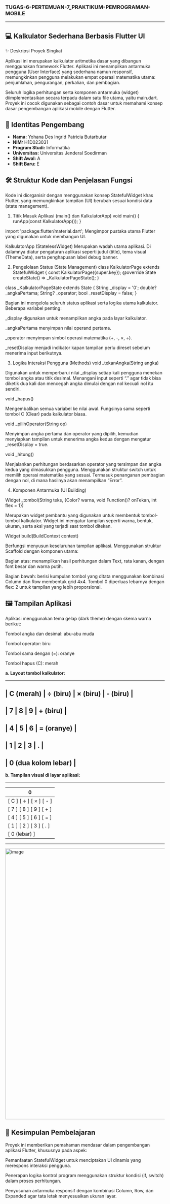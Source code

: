 ### TUGAS-6-PERTEMUAN-7_PRAKTIKUM-PEMROGRAMAN-MOBILE

---
## 💻 Kalkulator Sederhana Berbasis Flutter UI
✨ Deskripsi Proyek Singkat

Aplikasi ini merupakan kalkulator aritmetika dasar yang dibangun menggunakan framework Flutter.
Aplikasi ini menampilkan antarmuka pengguna (User Interface) yang sederhana namun responsif, memungkinkan pengguna melakukan empat operasi matematika utama: penjumlahan, pengurangan, perkalian, dan pembagian.

Seluruh logika perhitungan serta komponen antarmuka (widget) diimplementasikan secara terpadu dalam satu file utama, yaitu main.dart.
Proyek ini cocok digunakan sebagai contoh dasar untuk memahami konsep dasar pengembangan aplikasi mobile dengan Flutter.

## 🙋 Identitas Pengembang

- **Nama:** Yohana Des Ingrid Patricia Butarbutar
- **NIM:** H1D023031
- **Program Studi:** Informatika
- **Universitas:** Universitas Jenderal Soedirman
- **Shift Awal:** A
- **Shift Baru:** E

## 🛠️ Struktur Kode dan Penjelasan Fungsi

Kode ini diorganisir dengan menggunakan konsep StatefulWidget khas Flutter, yang memungkinkan tampilan (UI) berubah sesuai kondisi data (state management).

1. Titik Masuk Aplikasi (main() dan KalkulatorApp)
void main() {
  runApp(const KalkulatorApp());
}


import 'package:flutter/material.dart';
Mengimpor pustaka utama Flutter yang digunakan untuk membangun UI.

KalkulatorApp (StatelessWidget)
Merupakan wadah utama aplikasi. Di dalamnya diatur pengaturan aplikasi seperti judul (title), tema visual (ThemeData), serta penghapusan label debug banner.

2. Pengelolaan Status (State Management)
class KalkulatorPage extends StatefulWidget {
  const KalkulatorPage({super.key});
  @override
  State<KalkulatorPage> createState() => _KalkulatorPageState();
}

class _KalkulatorPageState extends State<KalkulatorPage> {
  String _display = '0';
  double? _angkaPertama;
  String? _operator;
  bool _resetDisplay = false;
}


Bagian ini mengelola seluruh status aplikasi serta logika utama kalkulator.
Beberapa variabel penting:

_display digunakan untuk menampilkan angka pada layar kalkulator.

_angkaPertama menyimpan nilai operand pertama.

_operator menyimpan simbol operasi matematika (+, -, ×, ÷).

_resetDisplay menjadi indikator kapan tampilan perlu direset sebelum menerima input berikutnya.

3. Logika Interaksi Pengguna (Methods)
void _tekanAngka(String angka)


Digunakan untuk memperbarui nilai _display setiap kali pengguna menekan tombol angka atau titik desimal.
Menangani input seperti “.” agar tidak bisa diketik dua kali dan mencegah angka dimulai dengan nol kecuali nol itu sendiri.

void _hapus()


Mengembalikan semua variabel ke nilai awal. Fungsinya sama seperti tombol C (Clear) pada kalkulator biasa.

void _pilihOperator(String op)


Menyimpan angka pertama dan operator yang dipilih, kemudian menyiapkan tampilan untuk menerima angka kedua dengan mengatur _resetDisplay = true.

void _hitung()

Menjalankan perhitungan berdasarkan operator yang tersimpan dan angka kedua yang dimasukkan pengguna.
Menggunakan struktur switch untuk memilih operasi matematika yang sesuai.
Termasuk penanganan pembagian dengan nol, di mana hasilnya akan menampilkan “Error”.

4. Komponen Antarmuka (UI Building)

Widget _tombol(String teks, {Color? warna, void Function()? onTekan, int flex = 1})

Merupakan widget pembantu yang digunakan untuk membentuk tombol-tombol kalkulator.
Widget ini mengatur tampilan seperti warna, bentuk, ukuran, serta aksi yang terjadi saat tombol ditekan.

Widget build(BuildContext context)


Berfungsi menyusun keseluruhan tampilan aplikasi.
Menggunakan struktur Scaffold dengan komponen utama:

Bagian atas: menampilkan hasil perhitungan dalam Text, rata kanan, dengan font besar dan warna putih.

Bagian bawah: berisi kumpulan tombol yang ditata menggunakan kombinasi Column dan Row membentuk grid 4x4.
Tombol 0 diperluas lebarnya dengan flex: 2 untuk tampilan yang lebih proporsional.

## 🖼️ Tampilan Aplikasi

Aplikasi menggunakan tema gelap (dark theme) dengan skema warna berikut:

Tombol angka dan desimal: abu-abu muda

Tombol operator: biru

Tombol sama dengan (=): oranye

Tombol hapus (C): merah

**a. Layout tombol kalkulator:**

-------------------------------------------------
|   C (merah)  |  ÷ (biru)  |  × (biru)  |  - (biru)   |
-------------------------------------------------
|      7       |     8      |     9      |   + (biru)  |
-------------------------------------------------
|      4       |     5      |     6      |  = (oranye) |
-------------------------------------------------
|      1       |     2      |     3      |      .      |
-------------------------------------------------
|                0  (dua kolom lebar)                  |
-------------------------------------------------


**b. Tampilan visual di layar aplikasi:**

----------------------------------------------
|                                   0         |
|---------------------------------------------|
| [  C  ]  [  ÷  ]  [  ×  ]  [  -  ]          |
| [  7  ]  [  8  ]  [  9  ]  [  +  ]          |
| [  4  ]  [  5  ]  [  6  ]  [  =  ]          |
| [  1  ]  [  2  ]  [  3  ]  [  .  ]          |
| [             0  (lebar)             ]      |
----------------------------------------------

<img width="552" height="853" alt="image" src="https://github.com/user-attachments/assets/29a308b2-fd14-483f-83c5-cb0ceb869c76" />


## 🚀 Kesimpulan Pembelajaran

Proyek ini memberikan pemahaman mendasar dalam pengembangan aplikasi Flutter, khususnya pada aspek:

Pemanfaatan StatefulWidget untuk menciptakan UI dinamis yang merespons interaksi pengguna.

Penerapan logika kontrol program menggunakan struktur kondisi (if, switch) dalam proses perhitungan.

Penyusunan antarmuka responsif dengan kombinasi Column, Row, dan Expanded agar tata letak menyesuaikan ukuran layar.
